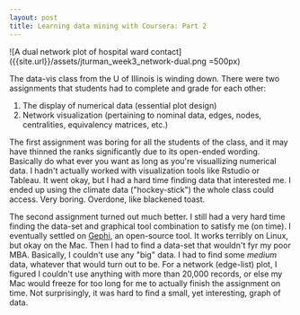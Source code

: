 ```yaml
---
layout: post
title: Learning data mining with Coursera: Part 2
---
```


![A dual network plot of hospital ward contact]({{site.url}}/assets/jturman_week3_network-dual.png =500px)

The data-vis class from the U of Illinois is winding down. There were two assignments that students had to complete and grade for each other:
1. The display of numerical data (essential plot design)
2. Network visualization (pertaining to nominal data, edges, nodes, centralities, equivalency matrices, etc.)

The first assignment was boring for all the students of the class, and it may have thinned the ranks significantly due to its open-ended wording. Basically do what ever you want as long as you're visuallizing numerical data. I hadn't actually worked with visualization tools like Rstudio or Tableau. It went okay, but I had a hard time finding data that interested me. I ended up using the climate data ("hockey-stick") the whole class could access. Very boring. Overdone, like blackened toast.

The second assignment turned out much better. I still had a very hard time finding the data-set and graphical tool combination to satisfy me (on time). I eventually settled on [Gephi](http://gephi.org), an open-source tool. It works terribly on Linux, but okay on the Mac. Then I had to find a data-set that wouldn't fyr my poor MBA. Basically, I couldn't use any "big" data. I had to find some _medium_ data, whatever that would turn out to be. For a network (edge-list) plot, I figured I couldn't use anything with more than 20,000 records, or else my Mac would freeze for too long for me to actually finish the assignment on time. Not surprisingly, it was hard to find a small, yet interesting, graph of data.

